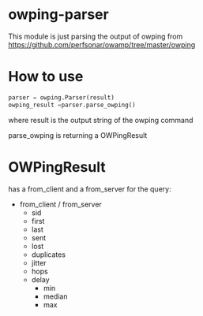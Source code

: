 # owping-parser

This module is just parsing the output of owping from https://github.com/perfsonar/owamp/tree/master/owping

# How to use #

```python
parser = owping.Parser(result)
owping_result =parser.parse_owping()
```

where result is the output string of the owping command

parse_owping is returning a OWPingResult

# OWPingResult #
has a from_client and a from_server for the query:
* from_client / from_server
    * sid
    * first
    * last
    * sent
    * lost
    * duplicates
    * jitter
    * hops
    * delay
        * min
        * median
        * max